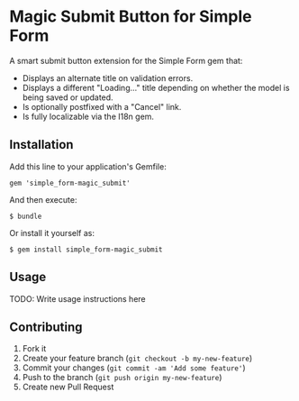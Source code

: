 # Magic Submit Button for Simple Form

A smart submit button extension for the Simple Form gem that:

- Displays an alternate title on validation errors.
- Displays a different "Loading..." title depending on whether the model is being saved or updated.
- Is optionally postfixed with a "Cancel" link.
- Is fully localizable via the I18n gem.

## Installation

Add this line to your application's Gemfile:

    gem 'simple_form-magic_submit'

And then execute:

    $ bundle

Or install it yourself as:

    $ gem install simple_form-magic_submit

## Usage

TODO: Write usage instructions here

## Contributing

1. Fork it
2. Create your feature branch (`git checkout -b my-new-feature`)
3. Commit your changes (`git commit -am 'Add some feature'`)
4. Push to the branch (`git push origin my-new-feature`)
5. Create new Pull Request
